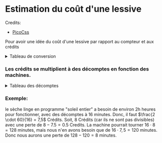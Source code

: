 # Estimation du coût d'une lessive

Credits: 
- [PicoCss](./pico/LICENSE.md)

Pour avoir une idée du coût d'une lessive par rapport au compteur et aux crédits

<details>
    <summary>Tableau de conversion</summary>
    
| Crédits | Francs Suisses |
| ------- | -------------- |
|    1    |    0.5 CHF     |
|    90   |     45 CHF     |

</details>

### Les crédits se multiplient à des décomptes en fonction des machines. 

<details>
    <summary>Tableau des décomptes</summary>
    
|  Machines   |  Décomptes  |
| ----------- | ----------- |
| Lave-linge  |    30 min   |
| Sèche-linge |    16 min   |

</details>



### Exemple: 

le sèche linge en programme "soleil entier" a besoin de environ 2h heures pour fonctionner, avec des décomptes à 16 minutes. Donc, il faut $\frac{2 \cdot 60}{16} = 7,5$ Crédits. Soit, 8 Crédits (car ils ne sont pas divisibles) avec une perte de $8 - 7.5 = 0.5$ Credits.
La machine pourrait tourner $16 \cdot 8 = 128$ minutes, mais nous n'en avons besoin que de $16 \cdot 7,5 = 120$ minutes.
Donc nous aurons une perte de $128 - 120 = 8$ minutes.

